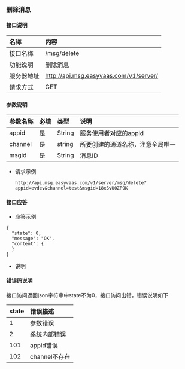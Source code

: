 ### 删除消息
#### 接口说明

| 名称 | 内容 | 
|:--|:--|
| 接口名称     | /msg/delete | 
| 功能说明|   删除消息   |
| 服务器地址| http://api.msg.easyvaas.com/v1/server/ |
| 请求方式| GET |

#### 参数说明

| 参数名称 | 必填 | 类型 |说明 |
|:--|:--|:--|:--|
| appid      | 是 | String | 服务使用者对应的appid |
| channel| 是      |   string | 所要创建的通道名称，注意全局唯一 |
| msgid      | 是 | String | 消息ID |

* 请求示例

	```
	http://api.msg.easyvaas.com/v1/server/msg/delete?appid=evdev&channel=test&msgid=18xSvU0ZP9K
	```

#### 接口应答

* 应答示例

```
{
  "state": 0,
  "message": "OK",
  "content": {
  }
}
```
 * 说明


#### 错误码说明
接口访问返回json字符串中state不为0，接口访问出错，错误说明如下

| state | 错误描述 | 
|:--|:--| 
| 1     | 参数错误 | 
| 2     | 系统内部错误 |
| 101   | appid错误 |
| 102   | channel不存在 |




